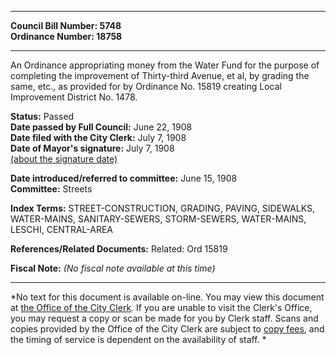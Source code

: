 * * * * *  
  
**Council Bill Number: [](#h0)[](#h2)5748**   
**Ordinance Number: 18758**  
  
* * * * *  
  
An Ordinance appropriating money from the Water Fund for the purpose of completing the improvement of Thirty-third Avenue, et al, by grading the same, etc., as provided for by Ordinance No. 15819 creating Local Improvement District No. 1478.  
  
**Status:** Passed   
**Date passed by Full Council:** June 22, 1908   
**Date filed with the City Clerk:** July 7, 1908   
**Date of Mayor's signature:** July 7, 1908   
[(about the signature date)](/~public/approvaldate.htm)   
  
  
**Date introduced/referred to committee:** June 15, 1908   
**Committee:** Streets   
  
**Index Terms:** STREET-CONSTRUCTION, GRADING, PAVING, SIDEWALKS, WATER-MAINS, SANITARY-SEWERS, STORM-SEWERS, WATER-MAINS, LESCHI, CENTRAL-AREA  
  
**References/Related Documents:** Related: Ord 15819  
  
**Fiscal Note:** *(No fiscal note available at this time)*  
  
* * * * *  
  
*No text for this document is available on-line. You may view this document at [the Office of the City Clerk](http://www.seattle.gov/leg/clerk/contactUs.htm). If you are unable to visit the Clerk's Office, you may request a copy or scan be made for you by Clerk staff. Scans and copies provided by the Office of the City Clerk are subject to [copy fees](http://clerk.seattle.gov/~public/clerkfees.htm), and the timing of service is dependent on the availability of staff. *  
  
  
